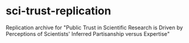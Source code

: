 # sci-trust-replication
Replication archive for "Public Trust in Scientific Research is Driven by Perceptions of Scientists' Inferred Partisanship versus Expertise"
